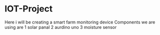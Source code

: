 # IOT-Project
Here i will be creating a smart farm monitoring device 
Components we are using are
1 solar panal
2 aurdino uno
3 moisture sensor
